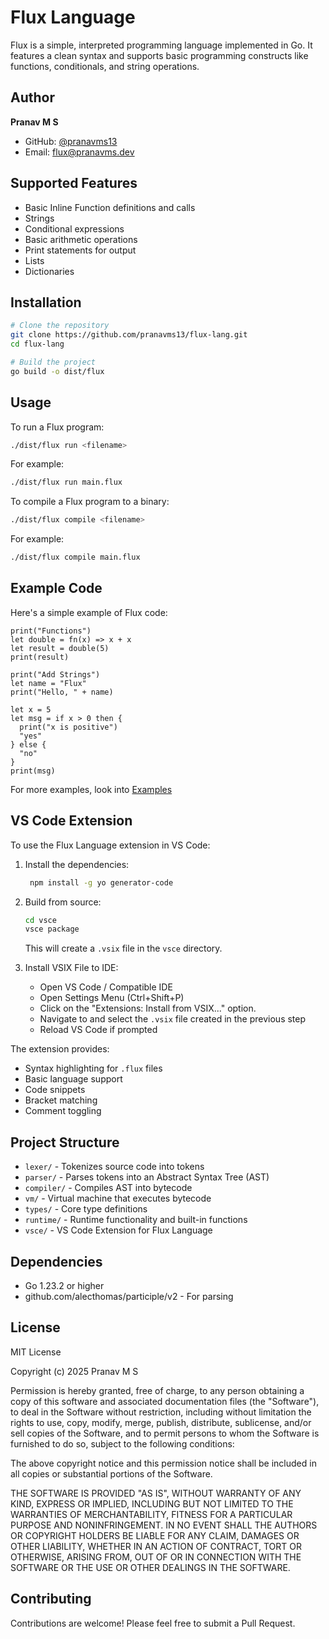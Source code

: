 # Flux Language

Flux is a simple, interpreted programming language implemented in Go. It features a clean syntax and supports basic programming constructs like functions, conditionals, and string operations.

## Author

**Pranav M S**
- GitHub: [@pranavms13](https://github.com/pranavms13)
- Email: [flux@pranavms.dev](mailto:flux@pranavms.dev)

## Supported Features

- Basic Inline Function definitions and calls
- Strings
- Conditional expressions
- Basic arithmetic operations
- Print statements for output
- Lists
- Dictionaries

## Installation

```bash
# Clone the repository
git clone https://github.com/pranavms13/flux-lang.git
cd flux-lang

# Build the project
go build -o dist/flux
```

## Usage

To run a Flux program:

```bash
./dist/flux run <filename>
```

For example:
```bash
./dist/flux run main.flux
```

To compile a Flux program to a binary:

```bash
./dist/flux compile <filename>
```

For example:
```bash
./dist/flux compile main.flux
```

## Example Code

Here's a simple example of Flux code:

```flux
print("Functions")
let double = fn(x) => x + x
let result = double(5)
print(result)

print("Add Strings")
let name = "Flux"
print("Hello, " + name)

let x = 5
let msg = if x > 0 then {
  print("x is positive")
  "yes"
} else {
  "no"
}
print(msg)
```

For more examples, look into [Examples](./examples)

## VS Code Extension
To use the Flux Language extension in VS Code:

1. Install the dependencies:
   ```bash
    npm install -g yo generator-code
   ```

2. Build from source:
   ```bash
   cd vsce
   vsce package
   ```
   This will create a `.vsix` file in the `vsce` directory.

3. Install VSIX File to IDE:
   - Open VS Code / Compatible IDE
   - Open Settings Menu (Ctrl+Shift+P)
   - Click on the "Extensions: Install from VSIX..." option.
   - Navigate to and select the `.vsix` file created in the previous step
   - Reload VS Code if prompted

The extension provides:
- Syntax highlighting for `.flux` files
- Basic language support
- Code snippets
- Bracket matching
- Comment toggling


## Project Structure

- `lexer/` - Tokenizes source code into tokens
- `parser/` - Parses tokens into an Abstract Syntax Tree (AST)
- `compiler/` - Compiles AST into bytecode
- `vm/` - Virtual machine that executes bytecode
- `types/` - Core type definitions
- `runtime/` - Runtime functionality and built-in functions
- `vsce/` - VS Code Extension for Flux Language

## Dependencies

- Go 1.23.2 or higher
- github.com/alecthomas/participle/v2 - For parsing

## License

MIT License

Copyright (c) 2025 Pranav M S

Permission is hereby granted, free of charge, to any person obtaining a copy
of this software and associated documentation files (the "Software"), to deal
in the Software without restriction, including without limitation the rights
to use, copy, modify, merge, publish, distribute, sublicense, and/or sell
copies of the Software, and to permit persons to whom the Software is
furnished to do so, subject to the following conditions:

The above copyright notice and this permission notice shall be included in all
copies or substantial portions of the Software.

THE SOFTWARE IS PROVIDED "AS IS", WITHOUT WARRANTY OF ANY KIND, EXPRESS OR
IMPLIED, INCLUDING BUT NOT LIMITED TO THE WARRANTIES OF MERCHANTABILITY,
FITNESS FOR A PARTICULAR PURPOSE AND NONINFRINGEMENT. IN NO EVENT SHALL THE
AUTHORS OR COPYRIGHT HOLDERS BE LIABLE FOR ANY CLAIM, DAMAGES OR OTHER
LIABILITY, WHETHER IN AN ACTION OF CONTRACT, TORT OR OTHERWISE, ARISING FROM,
OUT OF OR IN CONNECTION WITH THE SOFTWARE OR THE USE OR OTHER DEALINGS IN THE
SOFTWARE.

## Contributing

Contributions are welcome! Please feel free to submit a Pull Request. 
